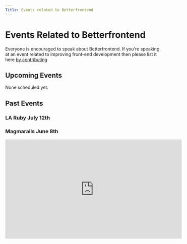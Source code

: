 ```yaml
---
Title: Events related to Betterfrontend
---
```


# Events Related to Betterfrontend

Everyone is encouraged to speak about Betterfrontend. If you're speaking
at an event related to improving front-end development then please list
it here [by contributing](https://github.com/hybridgroup/betterfrontend#contributing)

## Upcoming Events

None scheduled yet.

## Past Events

### LA Ruby July 12th
### Magmarails June 8th

<div class="flex-video">
  <iframe width="560" height="315" src="http://www.youtube.com/embed/7rRKisfxbug?rel=0" frameborder="0" allowfullscreen></iframe>
</div>
<div class="flex-video">
  <script async class="speakerdeck-embed" data-id="4fd27917d3d0d6001f000510" data-ratio="1.299492385786802" src="//speakerdeck.com/assets/embed.js"></script>
</div>
